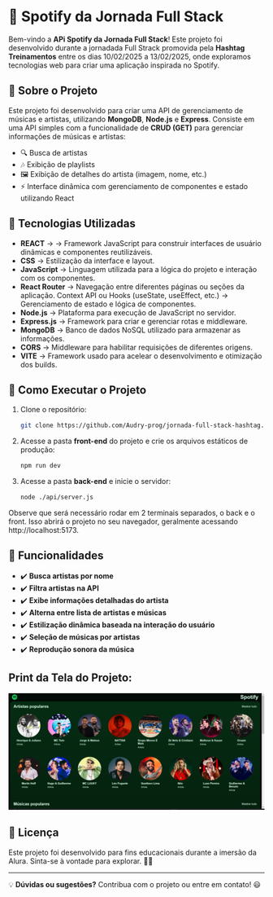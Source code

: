 # 🎵 Spotify da Jornada Full Stack

Bem-vindo a **APi Spotify da Jornada Full Stack**! Este projeto foi desenvolvido durante a jornadada Full Strack promovida pela **Hashtag Treinamentos** entre os dias 10/02/2025 a 13/02/2025, onde exploramos tecnologias web para criar uma aplicação inspirada no Spotify.

## 📌 Sobre o Projeto

Este projeto foi desenvolvido para criar uma API de gerenciamento de músicas e artistas, utilizando **MongoDB**, **Node.js** e **Express**. Consiste em uma API simples com a funcionalidade de **CRUD (GET)** para gerenciar informações de músicas e artistas:

- 🔍 Busca de artistas
- 🎶 Exibição de playlists
- 🖼️ Exibição de detalhes do artista (imagem, nome, etc.)
- ⚡ Interface dinâmica com gerenciamento de componentes e estado utilizando React

## 🚀 Tecnologias Utilizadas

- **REACT** →  → Framework JavaScript para construir interfaces de usuário dinâmicas e componentes reutilizáveis.
- **CSS**  → Estilização da interface e layout.
- **JavaScript** → Linguagem utilizada para a lógica do projeto e interação com os componentes.
- **React Router** → Navegação entre diferentes páginas ou seções da aplicação.
Context API ou Hooks (useState, useEffect, etc.) → Gerenciamento de estado e lógica de componentes.
- **Node.js** → Plataforma para execução de JavaScript no servidor.
- **Express.js** → Framework para criar e gerenciar rotas e middleware.
- **MongoDB** → Banco de dados NoSQL utilizado para armazenar as informações.
- **CORS** → Middleware para habilitar requisições de diferentes origens.
- **VITE** → Framework usado para acelear o desenvolvimento e otimização dos builds.

## 📡 Como Executar o Projeto

1. Clone o repositório:
   ```sh
   git clone https://github.com/Audry-prog/jornada-full-stack-hashtag.git
   ```
2. Acesse a pasta **front-end** do projeto e crie os arquivos estáticos de produção:
   ```sh
   npm run dev
   ```
3. Acesse a pasta **back-end** e inicie o servidor:
   ```sh
   node ./api/server.js
   ```
Observe que será necessário rodar em 2 terminais separados, o back e o front.
Isso abrirá o projeto no seu navegador, geralmente acessando http://localhost:5173.

## 📢 Funcionalidades


- ✔️ **Busca artistas por nome**  
- ✔️ **Filtra artistas na API**  
- ✔️ **Exibe informações detalhadas do artista**  
- ✔️ **Alterna entre lista de artistas e músicas**  
- ✔️ **Estilização dinâmica baseada na interação do usuário**  
- ✔️ **Seleção de músicas por artistas**  
- ✔️ **Reprodução sonora da música**

## Print da Tela do Projeto:  

![Print da Tela do Projeto](front-end/public/images/print-tela-spotify-jornada-full-stack.png)

## 📜 Licença

Este projeto foi desenvolvido para fins educacionais durante a imersão da Alura. Sinta-se à vontade para explorar. 🎵🚀

---

💡 **Dúvidas ou sugestões?** Contribua com o projeto ou entre em contato! 😃